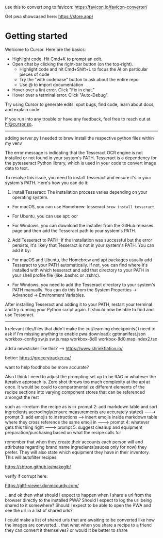 use this to convert png to favicon: https://favicon.io/favicon-converter/

Get pwa showcased here: https://store.app/

# Getting started

Welcome to Cursor. Here are the basics:

* Highlight code. Hit Cmd+K to prompt an edit.
* Open chat by clicking the right-bar button (on the top-right).
  - Highlight code and hit Cmd+Shift+L to focus the AI on particular pieces of code 
  - Try the "with codebase" button to ask about the entire repo
  - Use @ to import documentation
* Hover over a lint error. Click "Fix in chat."
* Hover over a terminal error. Click "Auto-Debug".

Try using Cursor to generate edits, spot bugs, find code, learn about docs, and explain code.

If you run into any trouble or have any feedback, feel free to reach out at hi@cursor.so.

---
adding server.py
I needed to brew install the respective python files within my venv

The error message is indicating that the Tesseract OCR engine is not installed or not found in your system's PATH. Tesseract is a dependency for the pytesseract Python library, which is used in your code to convert image data to text.

To resolve this issue, you need to install Tesseract and ensure it's in your system's PATH. Here's how you can do it:

1. Install Tesseract: The installation process varies depending on your operating system.

- For macOS, you can use Homebrew:
tesseract
``` brew install tesseract ```

- For Ubuntu, you can use apt:
ocr

- For Windows, you can download the installer from the GitHub releases page and then add the Tesseract path to your system's PATH.

2. Add Tesseract to PATH: If the installation was successful but the error persists, it's likely that Tesseract is not in your system's PATH. You can add it by:

- For macOS and Ubuntu, the Homebrew and apt packages usually add Tesseract to your PATH automatically. If not, you can find where it's installed with which tesseract and add that directory to your PATH in your shell profile file (like .bashrc or .zshrc).

- For Windows, you need to add the Tesseract directory to your system's PATH manually. You can do this from the System Properties -> Advanced -> Environment Variables.

After installing Tesseract and adding it to your PATH, restart your terminal and try running your Python script again. It should now be able to find and use Tesseract.

---
Irrelevant files/files that didn't make the cut/learning checkpoints( i need to ask if i'm missing anything to enable pwa download):
gptmanifest.json
workbox-config
  sw.js
  sw.js.map
  workbox-8d0
  workbox-8d0.map
index2.tsx

add a newsticker like this? --> https://www.shrinkflation.io/

better:
https://grocerytracker.ca/

want to help foodhobo be more accurate?



Also I think I need to adjust the prompting set up to be RAG or whatever the iterative approach is. Zero shot throws too much complexity at the api at once. It would be could to compartmentalize different elements of the recipe sections into varying component stores that can be referenced amongst the rest

such as -->return the recipe as is--> prompt 2: add markdown table and sort ingredients accrodingly(ensure measurements are accurately stated)  ---> prompt 3: add emojis to instructions --> insert emojis inside markdown table where they cross reference the same emoji in ---> prompt 4: whatever gets this thing right ---> prompt 5: suggest cleanup and equipment preparation/purchasing based on what the recipe calls for

remember that when they create their accounts each person will and attirbutes regarding brand name ingredients(sauces only for now) they prefer. They will also state which equipment they have in their inventory. This will autofilter recipes

https://sbtron.github.io/makeglb/

verify if corrupt here:

https://gltf-viewer.donmccurdy.com/


.. and ok then what should I expect to happen when I share a url from the browser directly to the installed PWA? Should I expect to log the url being shared to it somewhere? Should I expect to be able to open the PWA and see the url in a list of shared urls?

I could make a list of shared urls that are awaiting to be converted like how the images are converted... that what when you share a recipe to a friend they can convert it themselves? or would it be better to share 